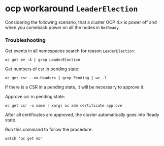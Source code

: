 # ocp workaround `LeaderElection`

Considering the following scenario, that a cluster OCP 4.x is power off and when you comeback power on all the nodes in `NotReady`.

### Troubleshooting

Get events in all namespaces search for reason `LeaderElection`:
```
oc get ev -A | grep LeaderElection
```

Get numbers of csr in pending state:
```
oc get csr --no-headers | grep Pending | wc -l
```

If there is a CSR in a pending state, it will be necessary to approve it.

Approve csr in pending state:
```
oc get csr -o name | xargs oc adm certificate approve
```

After all certificates are approved, the cluster automatically goes into Ready state.

Run this command to follow the procedure:
```
watch 'oc get no'
```
